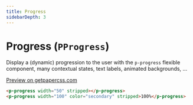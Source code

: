 ```yaml
---
title: Progress
sidebarDepth: 3
---
```


# Progress (`PProgress`)

Display a (dynamic) progression to the user with the `p-progress` flexible component, many contextual states, text labels, animated backgrounds, ...

[Preview on getpapercss.com](https://www.getpapercss.com/docs/components/progress/)

```html
<p-progress width="50" stripped></p-progress>
<p-progress width="100" color="secondary" stripped>100%</p-progress>
```

<prop-table :component="compRef"></prop-table>

<script>
import PProgress from '../../../src/components/progress/progress.vue';

export default {
  data() {
    return {
      compRef: PProgress,
    };
  },
}
</script>
